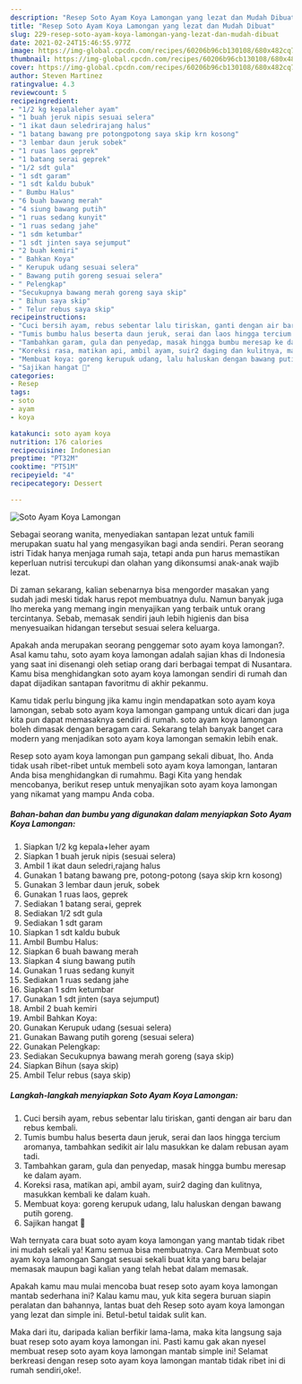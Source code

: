 ```yaml
---
description: "Resep Soto Ayam Koya Lamongan yang lezat dan Mudah Dibuat"
title: "Resep Soto Ayam Koya Lamongan yang lezat dan Mudah Dibuat"
slug: 229-resep-soto-ayam-koya-lamongan-yang-lezat-dan-mudah-dibuat
date: 2021-02-24T15:46:55.977Z
image: https://img-global.cpcdn.com/recipes/60206b96cb130108/680x482cq70/soto-ayam-koya-lamongan-foto-resep-utama.jpg
thumbnail: https://img-global.cpcdn.com/recipes/60206b96cb130108/680x482cq70/soto-ayam-koya-lamongan-foto-resep-utama.jpg
cover: https://img-global.cpcdn.com/recipes/60206b96cb130108/680x482cq70/soto-ayam-koya-lamongan-foto-resep-utama.jpg
author: Steven Martinez
ratingvalue: 4.3
reviewcount: 5
recipeingredient:
- "1/2 kg kepalaleher ayam"
- "1 buah jeruk nipis sesuai selera"
- "1 ikat daun seledrirajang halus"
- "1 batang bawang pre potongpotong saya skip krn kosong"
- "3 lembar daun jeruk sobek"
- "1 ruas laos geprek"
- "1 batang serai geprek"
- "1/2 sdt gula"
- "1 sdt garam"
- "1 sdt kaldu bubuk"
- " Bumbu Halus"
- "6 buah bawang merah"
- "4 siung bawang putih"
- "1 ruas sedang kunyit"
- "1 ruas sedang jahe"
- "1 sdm ketumbar"
- "1 sdt jinten saya sejumput"
- "2 buah kemiri"
- " Bahkan Koya"
- " Kerupuk udang sesuai selera"
- " Bawang putih goreng sesuai selera"
- " Pelengkap"
- "Secukupnya bawang merah goreng saya skip"
- " Bihun saya skip"
- " Telur rebus saya skip"
recipeinstructions:
- "Cuci bersih ayam, rebus sebentar lalu tiriskan, ganti dengan air baru dan rebus kembali."
- "Tumis bumbu halus beserta daun jeruk, serai dan laos hingga tercium aromanya, tambahkan sedikit air lalu masukkan ke dalam rebusan ayam tadi."
- "Tambahkan garam, gula dan penyedap, masak hingga bumbu meresap ke dalam ayam."
- "Koreksi rasa, matikan api, ambil ayam, suir2 daging dan kulitnya, masukkan kembali ke dalam kuah."
- "Membuat koya: goreng kerupuk udang, lalu haluskan dengan bawang putih goreng."
- "Sajikan hangat 🌻"
categories:
- Resep
tags:
- soto
- ayam
- koya

katakunci: soto ayam koya 
nutrition: 176 calories
recipecuisine: Indonesian
preptime: "PT32M"
cooktime: "PT51M"
recipeyield: "4"
recipecategory: Dessert

---
```



![Soto Ayam Koya Lamongan](https://img-global.cpcdn.com/recipes/60206b96cb130108/680x482cq70/soto-ayam-koya-lamongan-foto-resep-utama.jpg)

Sebagai seorang wanita, menyediakan santapan lezat untuk famili merupakan suatu hal yang mengasyikan bagi anda sendiri. Peran seorang istri Tidak hanya menjaga rumah saja, tetapi anda pun harus memastikan keperluan nutrisi tercukupi dan olahan yang dikonsumsi anak-anak wajib lezat.

Di zaman  sekarang, kalian sebenarnya bisa mengorder masakan yang sudah jadi meski tidak harus repot membuatnya dulu. Namun banyak juga lho mereka yang memang ingin menyajikan yang terbaik untuk orang tercintanya. Sebab, memasak sendiri jauh lebih higienis dan bisa menyesuaikan hidangan tersebut sesuai selera keluarga. 



Apakah anda merupakan seorang penggemar soto ayam koya lamongan?. Asal kamu tahu, soto ayam koya lamongan adalah sajian khas di Indonesia yang saat ini disenangi oleh setiap orang dari berbagai tempat di Nusantara. Kamu bisa menghidangkan soto ayam koya lamongan sendiri di rumah dan dapat dijadikan santapan favoritmu di akhir pekanmu.

Kamu tidak perlu bingung jika kamu ingin mendapatkan soto ayam koya lamongan, sebab soto ayam koya lamongan gampang untuk dicari dan juga kita pun dapat memasaknya sendiri di rumah. soto ayam koya lamongan boleh dimasak dengan beragam cara. Sekarang telah banyak banget cara modern yang menjadikan soto ayam koya lamongan semakin lebih enak.

Resep soto ayam koya lamongan pun gampang sekali dibuat, lho. Anda tidak usah ribet-ribet untuk membeli soto ayam koya lamongan, lantaran Anda bisa menghidangkan di rumahmu. Bagi Kita yang hendak mencobanya, berikut resep untuk menyajikan soto ayam koya lamongan yang nikamat yang mampu Anda coba.

<!--inarticleads1-->

##### Bahan-bahan dan bumbu yang digunakan dalam menyiapkan Soto Ayam Koya Lamongan:

1. Siapkan 1/2 kg kepala+leher ayam
1. Siapkan 1 buah jeruk nipis (sesuai selera)
1. Ambil 1 ikat daun seledri,rajang halus
1. Gunakan 1 batang bawang pre, potong-potong (saya skip krn kosong)
1. Gunakan 3 lembar daun jeruk, sobek
1. Gunakan 1 ruas laos, geprek
1. Sediakan 1 batang serai, geprek
1. Sediakan 1/2 sdt gula
1. Sediakan 1 sdt garam
1. Siapkan 1 sdt kaldu bubuk
1. Ambil  Bumbu Halus:
1. Siapkan 6 buah bawang merah
1. Siapkan 4 siung bawang putih
1. Gunakan 1 ruas sedang kunyit
1. Sediakan 1 ruas sedang jahe
1. Siapkan 1 sdm ketumbar
1. Gunakan 1 sdt jinten (saya sejumput)
1. Ambil 2 buah kemiri
1. Ambil  Bahkan Koya:
1. Gunakan  Kerupuk udang (sesuai selera)
1. Gunakan  Bawang putih goreng (sesuai selera)
1. Gunakan  Pelengkap:
1. Sediakan Secukupnya bawang merah goreng (saya skip)
1. Siapkan  Bihun (saya skip)
1. Ambil  Telur rebus (saya skip)




<!--inarticleads2-->

##### Langkah-langkah menyiapkan Soto Ayam Koya Lamongan:

1. Cuci bersih ayam, rebus sebentar lalu tiriskan, ganti dengan air baru dan rebus kembali.
1. Tumis bumbu halus beserta daun jeruk, serai dan laos hingga tercium aromanya, tambahkan sedikit air lalu masukkan ke dalam rebusan ayam tadi.
1. Tambahkan garam, gula dan penyedap, masak hingga bumbu meresap ke dalam ayam.
1. Koreksi rasa, matikan api, ambil ayam, suir2 daging dan kulitnya, masukkan kembali ke dalam kuah.
1. Membuat koya: goreng kerupuk udang, lalu haluskan dengan bawang putih goreng.
1. Sajikan hangat 🌻




Wah ternyata cara buat soto ayam koya lamongan yang mantab tidak ribet ini mudah sekali ya! Kamu semua bisa membuatnya. Cara Membuat soto ayam koya lamongan Sangat sesuai sekali buat kita yang baru belajar memasak maupun bagi kalian yang telah hebat dalam memasak.

Apakah kamu mau mulai mencoba buat resep soto ayam koya lamongan mantab sederhana ini? Kalau kamu mau, yuk kita segera buruan siapin peralatan dan bahannya, lantas buat deh Resep soto ayam koya lamongan yang lezat dan simple ini. Betul-betul taidak sulit kan. 

Maka dari itu, daripada kalian berfikir lama-lama, maka kita langsung saja buat resep soto ayam koya lamongan ini. Pasti kamu gak akan nyesel membuat resep soto ayam koya lamongan mantab simple ini! Selamat berkreasi dengan resep soto ayam koya lamongan mantab tidak ribet ini di rumah sendiri,oke!.

